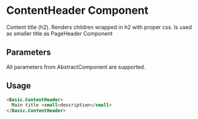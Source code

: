 # ContentHeader Component

Content title (h2). Renders children wrapped in h2 with proper css. Is used as smaller title as PageHeader Component

## Parameters

All parameters from AbstractComponent are supported.

## Usage

```html
<Basic.ContentHeader>
  Main title <small>description</small>
</Basic.ContentHeader>
```

